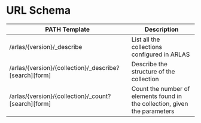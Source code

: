 # URL Schema


| PATH Template | Description |
| ---- | -------- |
| /arlas/{version}/_describe                |  List all the collections configured in ARLAS  |
| /arlas/{version}/{collection}/_describe?[search][form]   |  Describe the structure of the collection  |
| /arlas/{version}/{collection}/_count?[search][form]      |  Count the number of elements found in the collection, given the parameters  |



